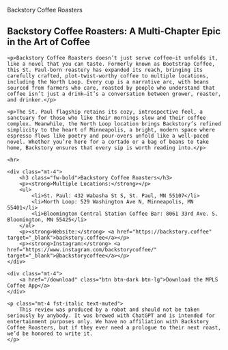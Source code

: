 Backstory Coffee Roasters
<article class="blog-post">
    <h1 class="fw-bold">Backstory Coffee Roasters: A Multi-Chapter Epic in the Art of Coffee</h1>

    <p>Backstory Coffee Roasters doesn’t just serve coffee—it unfolds it, like a novel that you can taste. Formerly known as Bootstrap Coffee, this St. Paul-born roastery has expanded its reach, bringing its carefully crafted, plot-twist-worthy coffee to multiple locations, including the North Loop. Every cup is a narrative arc, with beans sourced from farmers who care, roasted by people who understand that coffee isn’t just a drink—it’s a conversation between grower, roaster, and drinker.</p>

    <p>The St. Paul flagship retains its cozy, introspective feel, a sanctuary for those who like their mornings slow and their coffee complex. Meanwhile, the North Loop location brings Backstory’s refined simplicity to the heart of Minneapolis, a bright, modern space where espresso flows like poetry and pour-overs unfold like a well-paced novel. Whether you’re here for a cortado or a bag of beans to take home, Backstory ensures that every sip is worth reading into.</p>

    <hr>

    <div class="mt-4">
        <h3 class="fw-bold">Backstory Coffee Roasters</h3>
        <p><strong>Multiple Locations:</strong></p>
        <ul>
            <li>St. Paul: 432 Wabasha St S, St. Paul, MN 55107</li>
            <li>North Loop: 529 Washington Ave N, Minneapolis, MN 55401</li>
            <li>Bloomington Central Station Coffee Bar: 8061 33rd Ave. S. Bloomington, MN 55425</li>
        </ul>
        <p><strong>Website:</strong> <a href="https://backstory.coffee" target="_blank">backstory.coffee</a></p>
        <p><strong>Instagram:</strong> <a href="https://www.instagram.com/backstorycoffee/" target="_blank">@backstorycoffee</a></p>
    </div>

    <div class="mt-4">
        <a href="/download" class="btn btn-dark btn-lg">Download the MPLS Coffee App</a>
    </div>

    <p class="mt-4 fst-italic text-muted">
        This review was produced by a robot and should not be taken seriously by anybody. It was brewed with ChatGPT and is intended for entertainment purposes only. We have no affiliation with Backstory Coffee Roasters, but if they ever need a prologue to their next roast, we’d be honored to write it.
    </p>
</article>


